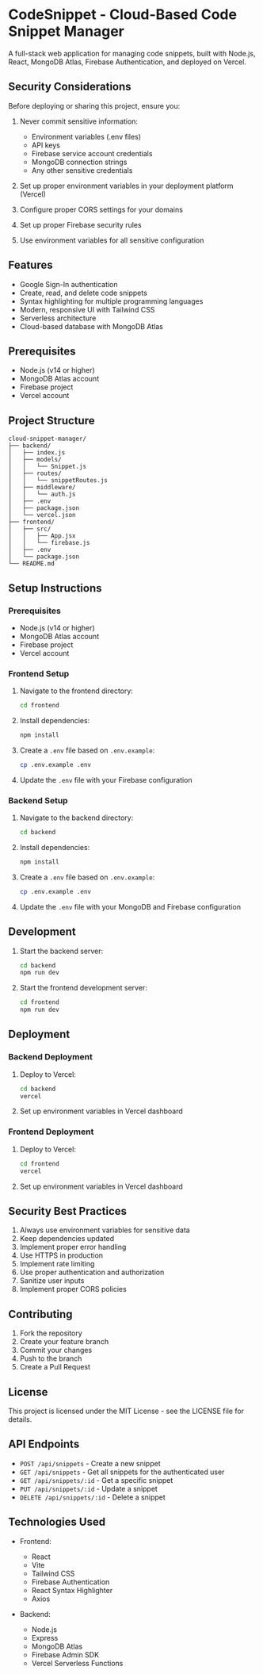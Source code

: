 # CodeSnippet - Cloud-Based Code Snippet Manager

A full-stack web application for managing code snippets, built with Node.js, React, MongoDB Atlas, Firebase Authentication, and deployed on Vercel.

## Security Considerations

Before deploying or sharing this project, ensure you:

1. Never commit sensitive information:

   - Environment variables (.env files)
   - API keys
   - Firebase service account credentials
   - MongoDB connection strings
   - Any other sensitive credentials

2. Set up proper environment variables in your deployment platform (Vercel)

3. Configure proper CORS settings for your domains

4. Set up proper Firebase security rules

5. Use environment variables for all sensitive configuration

## Features

- Google Sign-In authentication
- Create, read, and delete code snippets
- Syntax highlighting for multiple programming languages
- Modern, responsive UI with Tailwind CSS
- Serverless architecture
- Cloud-based database with MongoDB Atlas

## Prerequisites

- Node.js (v14 or higher)
- MongoDB Atlas account
- Firebase project
- Vercel account

## Project Structure

```
cloud-snippet-manager/
├── backend/
│   ├── index.js
│   ├── models/
│   │   └── Snippet.js
│   ├── routes/
│   │   └── snippetRoutes.js
│   ├── middleware/
│   │   └── auth.js
│   ├── .env
│   ├── package.json
│   └── vercel.json
├── frontend/
│   ├── src/
│   │   ├── App.jsx
│   │   └── firebase.js
│   ├── .env
│   └── package.json
└── README.md
```

## Setup Instructions

### Prerequisites

- Node.js (v14 or higher)
- MongoDB Atlas account
- Firebase project
- Vercel account

### Frontend Setup

1. Navigate to the frontend directory:

   ```bash
   cd frontend
   ```

2. Install dependencies:

   ```bash
   npm install
   ```

3. Create a `.env` file based on `.env.example`:

   ```bash
   cp .env.example .env
   ```

4. Update the `.env` file with your Firebase configuration

### Backend Setup

1. Navigate to the backend directory:

   ```bash
   cd backend
   ```

2. Install dependencies:

   ```bash
   npm install
   ```

3. Create a `.env` file based on `.env.example`:

   ```bash
   cp .env.example .env
   ```

4. Update the `.env` file with your MongoDB and Firebase configuration

## Development

1. Start the backend server:

   ```bash
   cd backend
   npm run dev
   ```

2. Start the frontend development server:
   ```bash
   cd frontend
   npm run dev
   ```

## Deployment

### Backend Deployment

1. Deploy to Vercel:

   ```bash
   cd backend
   vercel
   ```

2. Set up environment variables in Vercel dashboard

### Frontend Deployment

1. Deploy to Vercel:

   ```bash
   cd frontend
   vercel
   ```

2. Set up environment variables in Vercel dashboard

## Security Best Practices

1. Always use environment variables for sensitive data
2. Keep dependencies updated
3. Implement proper error handling
4. Use HTTPS in production
5. Implement rate limiting
6. Use proper authentication and authorization
7. Sanitize user inputs
8. Implement proper CORS policies

## Contributing

1. Fork the repository
2. Create your feature branch
3. Commit your changes
4. Push to the branch
5. Create a Pull Request

## License

This project is licensed under the MIT License - see the LICENSE file for details.

## API Endpoints

- `POST /api/snippets` - Create a new snippet
- `GET /api/snippets` - Get all snippets for the authenticated user
- `GET /api/snippets/:id` - Get a specific snippet
- `PUT /api/snippets/:id` - Update a snippet
- `DELETE /api/snippets/:id` - Delete a snippet

## Technologies Used

- Frontend:

  - React
  - Vite
  - Tailwind CSS
  - Firebase Authentication
  - React Syntax Highlighter
  - Axios

- Backend:
  - Node.js
  - Express
  - MongoDB Atlas
  - Firebase Admin SDK
  - Vercel Serverless Functions
